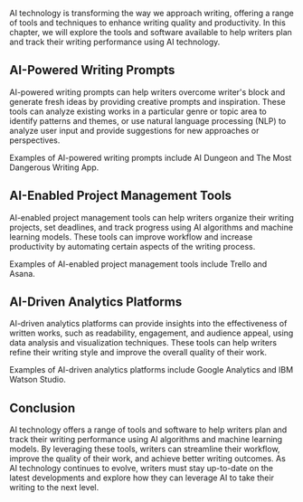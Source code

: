 
AI technology is transforming the way we approach writing, offering a range of tools and techniques to enhance writing quality and productivity. In this chapter, we will explore the tools and software available to help writers plan and track their writing performance using AI technology.

AI-Powered Writing Prompts
--------------------------

AI-powered writing prompts can help writers overcome writer's block and generate fresh ideas by providing creative prompts and inspiration. These tools can analyze existing works in a particular genre or topic area to identify patterns and themes, or use natural language processing (NLP) to analyze user input and provide suggestions for new approaches or perspectives.

Examples of AI-powered writing prompts include AI Dungeon and The Most Dangerous Writing App.

AI-Enabled Project Management Tools
-----------------------------------

AI-enabled project management tools can help writers organize their writing projects, set deadlines, and track progress using AI algorithms and machine learning models. These tools can improve workflow and increase productivity by automating certain aspects of the writing process.

Examples of AI-enabled project management tools include Trello and Asana.

AI-Driven Analytics Platforms
-----------------------------

AI-driven analytics platforms can provide insights into the effectiveness of written works, such as readability, engagement, and audience appeal, using data analysis and visualization techniques. These tools can help writers refine their writing style and improve the overall quality of their work.

Examples of AI-driven analytics platforms include Google Analytics and IBM Watson Studio.

Conclusion
----------

AI technology offers a range of tools and software to help writers plan and track their writing performance using AI algorithms and machine learning models. By leveraging these tools, writers can streamline their workflow, improve the quality of their work, and achieve better writing outcomes. As AI technology continues to evolve, writers must stay up-to-date on the latest developments and explore how they can leverage AI to take their writing to the next level.
